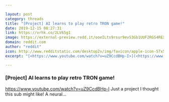 ```yaml
---

layout: post
category: threads
title: "[Project] AI learns to play retro TRON game!"
date: 2019-12-15 00:27:31
link: https://vrhk.co/2LV65g1
image: https://external-preview.redd.it/ooeILts9rsur9evS3Gb1UUF2RGS4REXkkrmjVzLdIZo.jpg?width=480&height=251.308900524&auto=webp&s=cbbb02c9598863a3608bce36120f4ec6926ae665
domain: reddit.com
author: "reddit"
icon: http://www.redditstatic.com/desktop2x/img/favicon/apple-icon-57x57.png
excerpt: "[<https://www.youtube.com/watch?v=uZ9CcdBHp-I>](<https://www.youtube.com/watch?v=uZ9CcdBHp-I>) Just a project I thought this sub might like! A neural..."

---
```


### [Project] AI learns to play retro TRON game!

[<https://www.youtube.com/watch?v=uZ9CcdBHp-I>](<https://www.youtube.com/watch?v=uZ9CcdBHp-I>) Just a project I thought this sub might like! A neural...